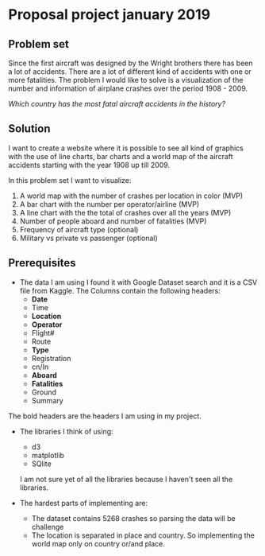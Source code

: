 # Proposal project january 2019  

## Problem set  
Since the first aircraft was designed by the Wright brothers there has been a lot of accidents. There are a lot of different kind of accidents with one or more fatalities. The problem I would like to solve is a visualization of the number and information of airplane crashes over the period 1908 - 2009.  

_Which country has the most fatal aircraft accidents in the history?_

## Solution

I want to create a website where it is possible to see all kind of graphics with the use of line charts, bar charts and a world map of the aircraft accidents starting with the year 1908 up till 2009.

In this problem set I want to visualize:
1) A world map with the number of crashes per location in color (MVP)
2) A bar chart with the number per operator/airline (MVP)
3) A line chart with the the total of crashes over all the years (MVP)
4) Number of people aboard and number of fatalities (MVP)
5) Frequency of aircraft type (optional)
6) Military vs private vs passenger (optional)

## Prerequisites

* The data I am using I found it with Google Dataset search and it is a CSV file from Kaggle. The Columns contain the following headers:
  * __Date__
  * Time
  * __Location__
  * __Operator__
  * Flight#
  * Route
  * __Type__
  * Registration
  *	cn/In
  *	__Aboard__
  *	__Fatalities__
  *	Ground
  *	Summary

The bold headers are the headers I am using in my project.

* The libraries I think of using:
  * d3
  * matplotlib
  * SQlite

  I am not sure yet of all the libraries because I haven't seen all the libraries.

* The hardest parts of implementing are:
  * The dataset contains 5268 crashes so parsing the data will be challenge
  * The location is separated in place and country. So implementing the world map only on country or/and place.
